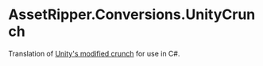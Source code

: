 # AssetRipper.Conversions.UnityCrunch

Translation of [Unity's modified crunch](https://github.com/Unity-Technologies/crunch/tree/unity) for use in C#.
